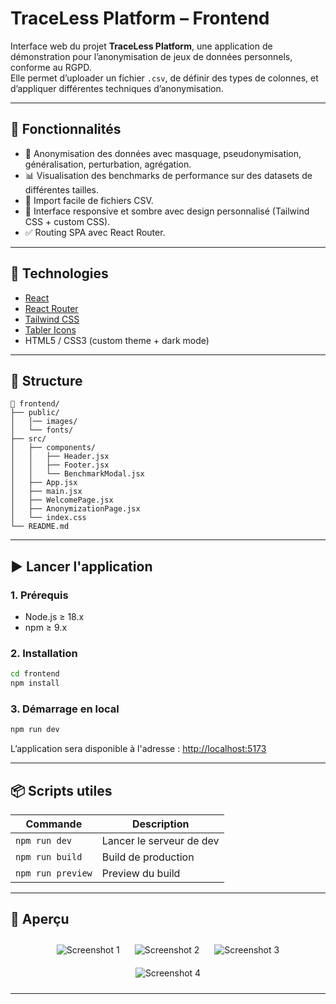 # TraceLess Platform – Frontend

Interface web du projet **TraceLess Platform**, une application de démonstration pour l’anonymisation de jeux de données personnels, conforme au RGPD.  
Elle permet d’uploader un fichier `.csv`, de définir des types de colonnes, et d’appliquer différentes techniques d’anonymisation.

---

## 🚀 Fonctionnalités

- 🔐 Anonymisation des données avec masquage, pseudonymisation, généralisation, perturbation, agrégation.
- 📊 Visualisation des benchmarks de performance sur des datasets de différentes tailles.
- 📁 Import facile de fichiers CSV.
- 🎨 Interface responsive et sombre avec design personnalisé (Tailwind CSS + custom CSS).
- ✅ Routing SPA avec React Router.

---

## 🧰 Technologies

- [React](https://reactjs.org/)
- [React Router](https://reactrouter.com/)
- [Tailwind CSS](https://tailwindcss.com/)
- [Tabler Icons](https://tabler-icons.io/)
- HTML5 / CSS3 (custom theme + dark mode)

---

## 📂 Structure

```
📁 frontend/
├── public/
│   │── images/
│   └── fonts/
├── src/
│   ├── components/
│   │   ├── Header.jsx
│   │   ├── Footer.jsx
│   │   └── BenchmarkModal.jsx
│   ├── App.jsx
│   ├── main.jsx
│   ├── WelcomePage.jsx
│   ├── AnonymizationPage.jsx
│   └── index.css
└── README.md
```

---

## ▶️ Lancer l'application

### 1. Prérequis
- Node.js ≥ 18.x
- npm ≥ 9.x

### 2. Installation

```bash
cd frontend
npm install
```

### 3. Démarrage en local

```bash
npm run dev
```

L’application sera disponible à l'adresse : [http://localhost:5173](http://localhost:5173)

---

## 📦 Scripts utiles

| Commande           | Description                   |
|--------------------|-------------------------------|
| `npm run dev`      | Lancer le serveur de dev      |
| `npm run build`    | Build de production           |
| `npm run preview`  | Preview du build              |

---

## 📸 Aperçu

<p align="center">
  <img src="https://i.postimg.cc/PqC76532/Screenshot-2025-04-06-084829.png" alt="Screenshot 1" style="max-width: 300px; margin: 10px;" />
  <img src="https://i.postimg.cc/NjJV7H4K/Screenshot-2025-04-06-084813.png" alt="Screenshot 2" style="max-width: 300px; margin: 10px;" />
  <img src="https://i.postimg.cc/zGX6gjnm/Screenshot-2025-04-06-084820.png" alt="Screenshot 3" style="max-width: 300px; margin: 10px;" />
  <img src="https://i.postimg.cc/qMGWqY6X/Screenshot-2025-04-06-084858.png" alt="Screenshot 4" style="max-width: 300px; margin: 10px;" />
</p>

---